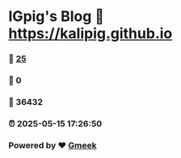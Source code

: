 # IGpig's Blog :link: https://kalipig.github.io 
### :page_facing_up: [25](https://kalipig.github.io/tag.html) 
### :speech_balloon: 0 
### :hibiscus: 36432 
### :alarm_clock: 2025-05-15 17:26:50 
### Powered by :heart: [Gmeek](https://github.com/Meekdai/Gmeek)
